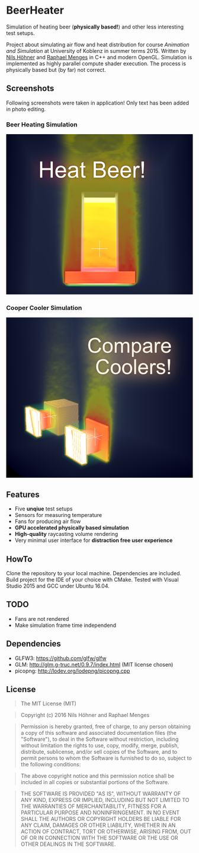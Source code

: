 # BeerHeater
Simulation of heating beer (__physically based!__) and other less interesting test setups.

Project about simulating air flow and heat distribution for course *Animation and Simulation* at University of Koblenz in summer terms 2015. Written by [Nils Höhner](https://github.com/nhoehner) and [Raphael Menges](https://github.com/raphaelmenges) in C++ and modern OpenGL. Simulation is implemented as highly parallel compute shader execution. The process is physically based but (by far) not correct.

## Screenshots
Following screenshots were taken in application! Only text has been added in photo editing.

### Beer Heating Simulation
![Screenshot-Beer](media/Screenshot-Beer_title.png)

### Cooper Cooler Simulation
![Screenshot-Cooler](media/Screenshot-Cooler_title.png)

## Features
* Five __unqiue__ test setups
* Sensors for measuring temperature
* Fans for producing air flow
* __GPU accelerated physically based simulation__
* __High-quality__ raycasting volume rendering
* Very minimal user interface for __distraction free user experience__

## HowTo
Clone the repository to your local machine. Dependencies are included. Build project for the IDE of your choice with CMake. Tested with Visual Studio 2015 and GCC under Ubuntu 16.04.

## TODO
* Fans are not rendered
* Make simulation frame time independend

## Dependencies
* GLFW3: https://github.com/glfw/glfw
* GLM: http://glm.g-truc.net/0.9.7/index.html (MIT license chosen)
* picopng: http://lodev.org/lodepng/picopng.cpp

## License
>The MIT License (MIT)

>Copyright (c) 2016 Nils Höhner and Raphael Menges

>Permission is hereby granted, free of charge, to any person obtaining a copy of this software and associated documentation files (the "Software"), to deal in the Software without restriction, including without limitation the rights
to use, copy, modify, merge, publish, distribute, sublicense, and/or sell copies of the Software, and to permit persons to whom the Software is furnished to do so, subject to the following conditions:

>The above copyright notice and this permission notice shall be included in all copies or substantial portions of the Software.

>THE SOFTWARE IS PROVIDED "AS IS", WITHOUT WARRANTY OF ANY KIND, EXPRESS OR IMPLIED, INCLUDING BUT NOT LIMITED TO THE WARRANTIES OF MERCHANTABILITY, FITNESS FOR A PARTICULAR PURPOSE AND NONINFRINGEMENT. IN NO EVENT SHALL THE AUTHORS OR COPYRIGHT HOLDERS BE LIABLE FOR ANY CLAIM, DAMAGES OR OTHER LIABILITY, WHETHER IN AN ACTION OF CONTRACT, TORT OR OTHERWISE, ARISING FROM, OUT OF OR IN CONNECTION WITH THE SOFTWARE OR THE USE OR OTHER DEALINGS IN THE SOFTWARE.
